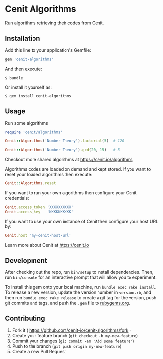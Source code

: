 # Cenit Algorithms

Run algorithms retrieving their codes from Cenit.

## Installation

Add this line to your application's Gemfile:

```ruby
gem 'cenit-algorithms'
```

And then execute:

    $ bundle

Or install it yourself as:

    $ gem install cenit-algorithms

## Usage

Run some algorithms

```ruby
require 'cenit/algorithms'

Cenit::Algorithms('Number Theory').factorial(5)  # 120

Cenit::Algorithms('Number Theory').gcd(20, 15)   # 5
```

Checkout more shared algorithms at https://cenit.io/algorithms

Algorithms codes are loaded on demand and kept stored. If you want to reset your loaded algorithms then execute:

```ruby
Cenit::Algorithms.reset
```

If you want to run your own algorithms then configure your Cenit credentials:

```ruby
Cenit.access_token 'XXXXXXXXXX'
Cenit.access_key   'KKKKKKKKKK'
```
 
 If you want to use your own instance of Cenit then configure your host URL by:

```ruby
Cenit.host 'my-cenit-host-url'
```

Learn more about Cenit at https://cenit.io

## Development

After checking out the repo, run `bin/setup` to install dependencies. Then, run `bin/console` for an interactive prompt that will allow you to experiment.

To install this gem onto your local machine, run `bundle exec rake install`. To release a new version, update the version number in `version.rb`, and then run `bundle exec rake release` to create a git tag for the version, push git commits and tags, and push the `.gem` file to [rubygems.org](https://rubygems.org).

## Contributing

1. Fork it ( https://github.com/cenit-io/cenit-algorithms/fork )
2. Create your feature branch (`git checkout -b my-new-feature`)
3. Commit your changes (`git commit -am 'Add some feature'`)
4. Push to the branch (`git push origin my-new-feature`)
5. Create a new Pull Request
